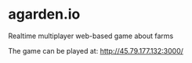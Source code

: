 # agarden.io
Realtime multiplayer web-based game about farms

The game can be played at: http://45.79.177.132:3000/